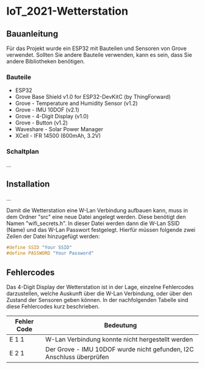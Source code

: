 # IoT_2021-Wetterstation

## Bauanleitung
Für das Projekt wurde ein ESP32 mit Bauteilen und Sensoren von Grove verwendet. Sollten Sie andere Bauteile verwenden, kann es sein, dass Sie andere Bibliotheken benötigen.

### Bauteile
* ESP32
* Grove Base Shield v1.0 for ESP32-DevKitC (by ThingForward)
* Grove - Temperature and Humidity Sensor (v1.2)
* Grove - IMU 10DOF (v2.1)
* Grove - 4-Digit Display (v1.0)
* Grove - Button (v1.2)
* Waveshare - Solar Power Manager
* XCell - IFR 14500 (600mAh, 3.2V)

### Schaltplan
...

## Installation
...

Damit die Wetterstation eine W-Lan Verbindung aufbauen kann, muss in dem Ordner "src" eine neue Datei angelegt werden.
Diese benötigt den Namen "wifi_secrets.h". In dieser Datei werden dann die W-Lan SSID (Name) und das W-Lan Passwort festgelegt.
Hierfür müssen folgende zwei Zeilen der Datei hinzugefügt werden:
```c
#define SSID "Your SSID"
#define PASSWORD "Your Password"
```

## Fehlercodes

Das 4-Digit Display der Wetterstation ist in der Lage, einzelne Fehlercodes darzustellen, welche Auskunft über die W-Lan Verbindung, oder über den Zustand der Sensoren geben können. In der nachfolgenden Tabelle sind diese Fehlercodes kurz beschrieben.

Fehler Code | Bedeutung
----------- | -----------
E 1 1       | W-Lan Verbindung konnte nicht hergestellt werden
E 2 1       | Der Grove - IMU 10DOF wurde nicht gefunden, I2C Anschluss überprüfen
